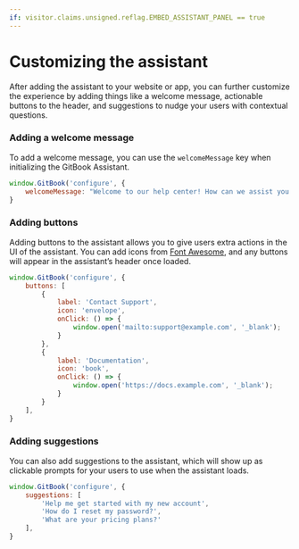 ```yaml
---
if: visitor.claims.unsigned.reflag.EMBED_ASSISTANT_PANEL == true
---
```


# Customizing the assistant

After adding the assistant to your website or app, you can further customize the experience by adding things like a welcome message, actionable buttons to the header, and suggestions to nudge your users with contextual questions.

### Adding a welcome message

To add a welcome message, you can use the `welcomeMessage` key when initializing the GitBook Assistant.

```javascript
window.GitBook('configure', {
    welcomeMessage: "Welcome to our help center! How can we assist you today?",
}
```

### Adding buttons

Adding buttons to the assistant allows you to give users extra actions in the UI of the assistant. You can add icons from [Font Awesome](https://fontawesome.com/), and any buttons will appear in the assistant’s header once loaded.

```javascript
window.GitBook('configure', {
    buttons: [
        { 
            label: 'Contact Support', 
            icon: 'envelope', 
            onClick: () => { 
                window.open('mailto:support@example.com', '_blank');
            } 
        },
        { 
            label: 'Documentation', 
            icon: 'book', 
            onClick: () => { 
                window.open('https://docs.example.com', '_blank');
            } 
        }
    ],
}
```

### Adding suggestions

You can also add suggestions to the assistant, which will show up as clickable prompts for your users to use when the assistant loads.

```javascript
window.GitBook('configure', {
    suggestions: [
        'Help me get started with my new account',
        'How do I reset my password?',
        'What are your pricing plans?'
    ],
}
```
